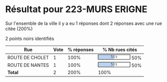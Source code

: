 # Résultat pour 223-MURS ERIGNE

Sur l'ensemble de la ville il y a eu 1 réponses dont 2 réponses avec une rue citée (200%)

2 points noirs identifiés

| Rue | Vote | % réponses | % Nb rues cités|
|-----|------|------------|----------------|
| ROUTE DE CHOLET | 1 | 100% | <img src="../../img/bar_50.gif" />&nbsp;50%|
| ROUTE DE NANTES | 1 | 100% | <img src="../../img/bar_50.gif" />&nbsp;50%|
| **Total** | 2 | 200% | 100%|

